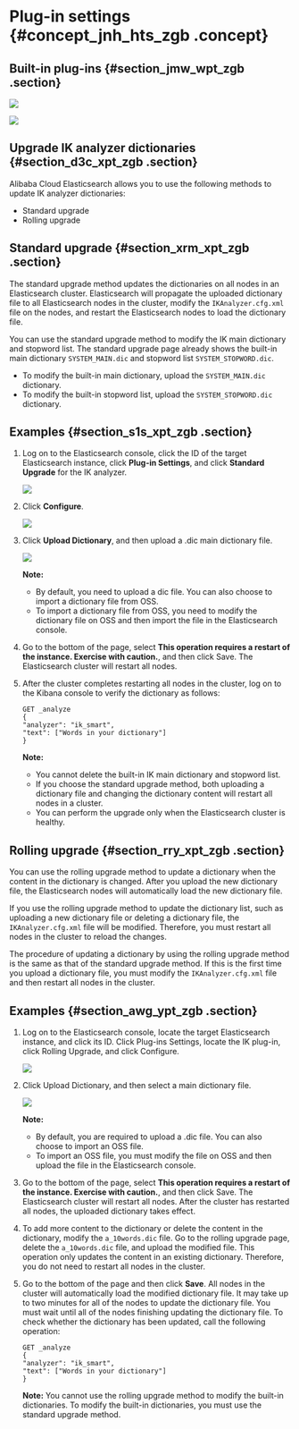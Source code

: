 # Plug-in settings {#concept_jnh_hts_zgb .concept}

## Built-in plug-ins {#section_jmw_wpt_zgb .section}

![](http://static-aliyun-doc.oss-cn-hangzhou.aliyuncs.com/assets/img/134301/155357018440206_en-US.png)

![](http://static-aliyun-doc.oss-cn-hangzhou.aliyuncs.com/assets/img/134301/155357018440208_en-US.png)

## Upgrade IK analyzer dictionaries {#section_d3c_xpt_zgb .section}

Alibaba Cloud Elasticsearch allows you to use the following methods to update IK analyzer dictionaries:

-   Standard upgrade
-   Rolling upgrade

## Standard upgrade {#section_xrm_xpt_zgb .section}

The standard upgrade method updates the dictionaries on all nodes in an Elasticsearch cluster. Elasticsearch will propagate the uploaded dictionary file to all Elasticsearch nodes in the cluster, modify the `IKAnalyzer.cfg.xml` file on the nodes, and restart the Elasticsearch nodes to load the dictionary file.

You can use the standard upgrade method to modify the IK main dictionary and stopword list. The standard upgrade page already shows the built-in main dictionary `SYSTEM_MAIN.dic` and stopword list `SYSTEM_STOPWORD.dic`.

-   To modify the built-in main dictionary, upload the `SYSTEM_MAIN.dic` dictionary.
-   To modify the built-in stopword list, upload the `SYSTEM_STOPWORD.dic` dictionary.

## Examples {#section_s1s_xpt_zgb .section}

1.  Log on to the Elasticsearch console, click the ID of the target Elasticsearch instance, click **Plug-in Settings**, and click **Standard Upgrade** for the IK analyzer.

    ![](http://static-aliyun-doc.oss-cn-hangzhou.aliyuncs.com/assets/img/134301/155357018440216_en-US.png)

2.  Click **Configure**.

    ![](http://static-aliyun-doc.oss-cn-hangzhou.aliyuncs.com/assets/img/134301/155357018440217_en-US.png)

3.  Click **Upload Dictionary**, and then upload a .dic main dictionary file.

    ![](http://static-aliyun-doc.oss-cn-hangzhou.aliyuncs.com/assets/img/134301/155357018440218_en-US.png)

    **Note:** 

    -   By default, you need to upload a dic file. You can also choose to import a dictionary file from OSS.
    -   To import a dictionary file from OSS, you need to modify the dictionary file on OSS and then import the file in the Elasticsearch console.
4.  Go to the bottom of the page, select **This operation requires a restart of the instance. Exercise with caution.**, and then click Save. The Elasticsearch cluster will restart all nodes.
5.  After the cluster completes restarting all nodes in the cluster, log on to the Kibana console to verify the dictionary as follows:

    ```
    GET _analyze
    {
    "analyzer": "ik_smart",
    "text": ["Words in your dictionary"]
    }
    ```

    **Note:** 

    -   You cannot delete the built-in IK main dictionary and stopword list.
    -   If you choose the standard upgrade method, both uploading a dictionary file and changing the dictionary content will restart all nodes in a cluster.
    -   You can perform the upgrade only when the Elasticsearch cluster is healthy.

## Rolling upgrade {#section_rry_xpt_zgb .section}

You can use the rolling upgrade method to update a dictionary when the content in the dictionary is changed. After you upload the new dictionary file, the Elasticsearch nodes will automatically load the new dictionary file.

If you use the rolling upgrade method to update the dictionary list, such as uploading a new dictionary file or deleting a dictionary file, the `IKAnalyzer.cfg.xml` file will be modified. Therefore, you must restart all nodes in the cluster to reload the changes.

The procedure of updating a dictionary by using the rolling upgrade method is the same as that of the standard upgrade method. If this is the first time you upload a dictionary file, you must modify the `IKAnalyzer.cfg.xml` file and then restart all nodes in the cluster.

## Examples {#section_awg_ypt_zgb .section}

1.  Log on to the Elasticsearch console, locate the target Elasticsearch instance, and click its ID. Click Plug-ins Settings, locate the IK plug-in, click Rolling Upgrade, and click Configure.

    ![](http://static-aliyun-doc.oss-cn-hangzhou.aliyuncs.com/assets/img/134301/155357018440222_en-US.png)

2.  Click Upload Dictionary, and then select a main dictionary file.

    ![](http://static-aliyun-doc.oss-cn-hangzhou.aliyuncs.com/assets/img/134301/155357018440223_en-US.png)

    **Note:** 

    -   By default, you are required to upload a .dic file. You can also choose to import an OSS file.
    -   To import an OSS file, you must modify the file on OSS and then upload the file in the Elasticsearch console.
3.  Go to the bottom of the page, select **This operation requires a restart of the instance. Exercise with caution.**, and then click Save. The Elasticsearch cluster will restart all nodes. After the cluster has restarted all nodes, the uploaded dictionary takes effect.
4.  To add more content to the dictionary or delete the content in the dictionary, modify the `a_10words.dic` file. Go to the rolling upgrade page, delete the `a_10words.dic` file, and upload the modified file. This operation only updates the content in an existing dictionary. Therefore, you do not need to restart all nodes in the cluster.
5.  Go to the bottom of the page and then click **Save**. All nodes in the cluster will automatically load the modified dictionary file. It may take up to two minutes for all of the nodes to update the dictionary file. You must wait until all of the nodes finishing updating the dictionary file. To check whether the dictionary has been updated, call the following operation:

    ```
    GET _analyze
    {
    "analyzer": "ik_smart",
    "text": ["Words in your dictionary"]
    }
    ```

    **Note:** You cannot use the rolling upgrade method to modify the built-in dictionaries. To modify the built-in dictionaries, you must use the standard upgrade method.


